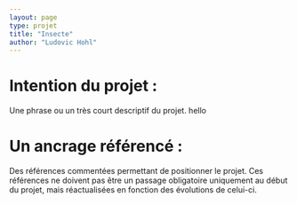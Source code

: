 ```yaml
---
layout: page
type: projet
title: "Insecte"
author: "Ludovic Hohl"
---
```


# Intention du projet :
Une phrase ou un très court descriptif du projet.
hello

# Un ancrage référencé :
Des références commentées permettant de positionner le projet.
Ces références ne doivent pas être un passage obligatoire uniquement au
début du projet, mais réactualisées en fonction des évolutions de celui-ci.

